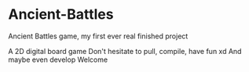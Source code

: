 # Ancient-Battles
Ancient Battles game, my first ever real finished project

A 2D digital board game 
Don't hesitate to pull, compile, have fun xd 
And maybe even develop
  
Welcome
